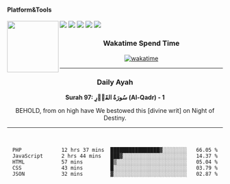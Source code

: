 #### Platform&Tools

[![](https://img.shields.io/badge/-NPM-cb3837?style=flat-square&logo=npm&logoColor=white)](https://npmjs.com/)
[![](https://img.shields.io/badge/PHP-777BB4?style=flat-square&logo=php&logoColor=white)](https://nodejs.org/)
[![](https://img.shields.io/badge/Julia-9558B2?style=flat-square&logo=julia&logoColor=white)](https://nodejs.org/)
<img src="https://avatars.githubusercontent.com/u/31664438?v=4" width="120" align="left">
[![](https://img.shields.io/badge/-Node.js-43853d?style=flat-square&logo=node.js&logoColor=ffffff)](https://nodejs.org/)
[![](https://img.shields.io/badge/Visual_Studio_Code-0078D4?style=flat-square&logo=visual%20studio%20code&logoColor=white)](https://nodejs.org/)

<center>
  
### Wakatime Spend Time 
  
[![wakatime](https://wakatime.com/badge/user/87646243-158a-4241-a3cb-668e1fa2dbb8.svg)](https://wakatime.com/@87646243-158a-4241-a3cb-668e1fa2dbb8)
               

_______ 
### Daily Ayah

<!--START_SECTION:quran-->

**Surah 97: سُورَةُ القَدۡرِ (Al-Qadr) - 1**

BEHOLD, from on high have We bestowed this [divine writ] on Night of Destiny.
 <!--END_SECTION:quran-->

  
                       
                                             
_______

&nbsp;&nbsp;     &nbsp;&nbsp;    &nbsp;&nbsp;   &nbsp;&nbsp;
 
<!--START_SECTION:waka-->

```text
PHP             12 hrs 37 mins  ████████████████▓░░░░░░░░   66.05 %
JavaScript      2 hrs 44 mins   ███▓░░░░░░░░░░░░░░░░░░░░░   14.37 %
HTML            57 mins         █▒░░░░░░░░░░░░░░░░░░░░░░░   05.04 %
CSS             43 mins         █░░░░░░░░░░░░░░░░░░░░░░░░   03.79 %
JSON            32 mins         ▓░░░░░░░░░░░░░░░░░░░░░░░░   02.87 %
```

<!--END_SECTION:waka-->
